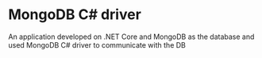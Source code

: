 # MongoDB C# driver 

An application developed on .NET Core and MongoDB as the database and used MongoDB C# driver to communicate with the DB
